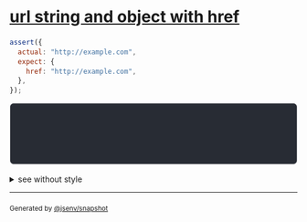 # [url string and object with href](../../url.test.js#L163)

```js
assert({
  actual: "http://example.com",
  expect: {
    href: "http://example.com",
  },
});
```

![img](throw.svg)

<details>
  <summary>see without style</summary>

```console
AssertionError: actual and expect are different

actual: "http://example.com/"
expect: {
  href: "http://example.com/",
}
```

</details>

---
<sub>
  Generated by <a href="https://github.com/jsenv/core/tree/main/packages/independent/snapshot">@jsenv/snapshot</a>
</sub>